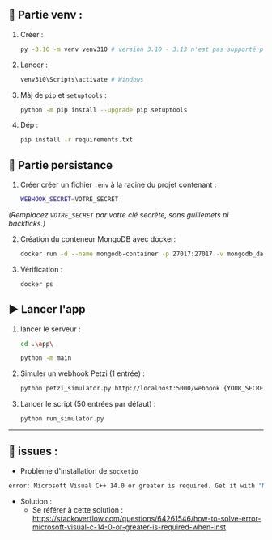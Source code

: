 ## 🚀 Partie venv :
1. Créer :
    ```bash
    py -3.10 -m venv venv310 # version 3.10 - 3.13 n'est pas supporté par certaines dépendances
    ```
2. Lancer :
    ```bash
    venv310\Scripts\activate # Windows
    ```
3. Màj de `pip` et `setuptools` :
    ```bash
    python -m pip install --upgrade pip setuptools
    ```
4. Dép :
    ```bash
    pip install -r requirements.txt
    ```

## 💽 Partie persistance
1. Créer créer un fichier `.env` à la racine du projet contenant :
    ```bash
    WEBHOOK_SECRET=VOTRE_SECRET
    ```
_(Remplacez `VOTRE_SECRET` par votre clé secrète, sans guillemets ni backticks.)_

2. Création du conteneur MongoDB avec docker:
    ```bash
    docker run -d --name mongodb-container -p 27017:27017 -v mongodb_data:/data/db mongo:latest
    ```
3. Vérification :
    ```bash
    docker ps
    ```

## ▶️ Lancer l'app
1. lancer le serveur :
    ```bash
    cd .\app\
    ```

    ```bash
    python -m main
    ```
2. Simuler un webhook Petzi (1 entrée) :
    ```bash
    python petzi_simulator.py http://localhost:5000/webhook {YOUR_SECRET} 
    ```
   
3. Lancer le script (50 entrées par défaut) :
    ```bash
   python run_simulator.py
    ```



---
## 💊 issues :
- Problème d'installation de `socketio`
```bash
error: Microsoft Visual C++ 14.0 or greater is required. Get it with "Microsoft C++ Build Tools": https://visualstudio.microsoft.com/visual-cpp-build-tools/
```
- Solution :
    - Se référer à cette solution : https://stackoverflow.com/questions/64261546/how-to-solve-error-microsoft-visual-c-14-0-or-greater-is-required-when-inst